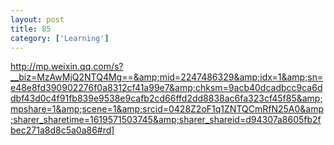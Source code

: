 ```yaml
---
layout: post
title: 85
category: ['Learning']
---
```


http://mp.weixin.qq.com/s?__biz=MzAwMjQ2NTQ4Mg==&amp;mid=2247486329&amp;idx=1&amp;sn=e48e8fd390902276f0a8312cf41a99e7&amp;chksm=9acb40dcadbcc9ca6ddbf43d0c4f91fb839e9538e9cafb2cd66ffd2dd8838ac6fa323cf45f85&amp;mpshare=1&amp;scene=1&amp;srcid=0428Z2oF1q1ZNTQCmRfN25A0&amp;sharer_sharetime=1619571503745&amp;sharer_shareid=d94307a8605fb2fbec271a8d8c5a0a86#rd]


